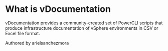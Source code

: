 # What is vDocumentation

vDocumentation provides a community-created set of PowerCLI scripts that produce infrastructure documentation of vSphere environments in CSV or Excel file format.

Authored by arielsanchezmora
